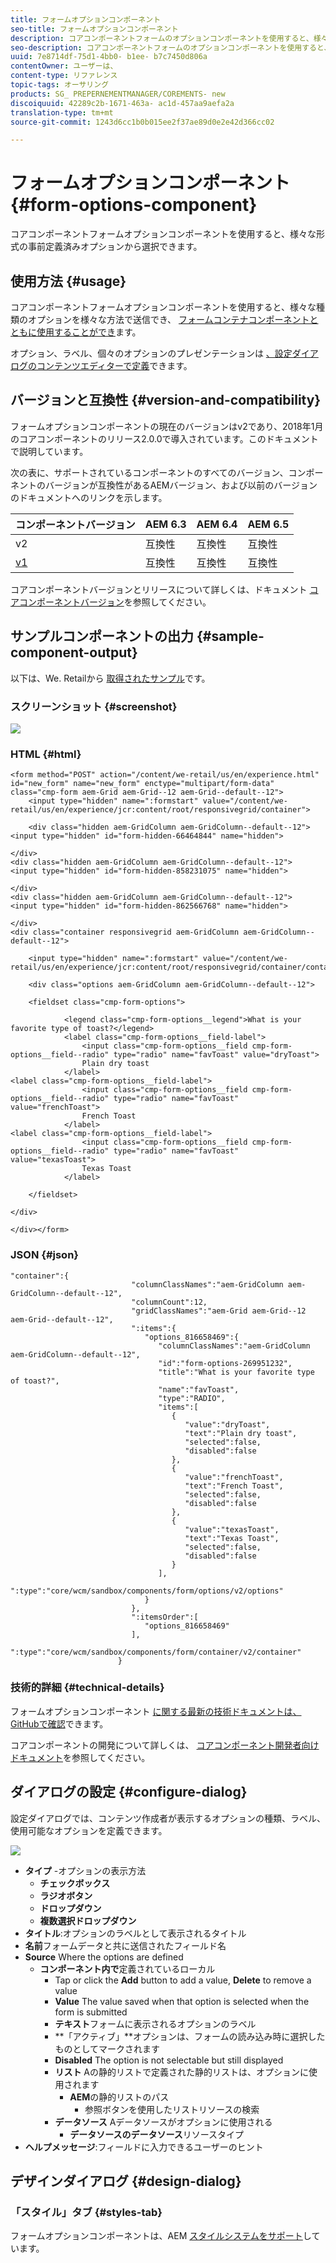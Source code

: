 ```yaml
---
title: フォームオプションコンポーネント
seo-title: フォームオプションコンポーネント
description: コアコンポーネントフォームのオプションコンポーネントを使用すると、様々な形式の事前定義済みオプションから選択できます。
seo-description: コアコンポーネントフォームのオプションコンポーネントを使用すると、様々な形式の事前定義済みオプションから選択できます。
uuid: 7e8714df-75d1-4bb0- b1ee- b7c7450d806a
contentOwner: ユーザーは、
content-type: リファレンス
topic-tags: オーサリング
products: SG_ PREPERNEMENTMANAGER/COREMENTS- new
discoiquuid: 42289c2b-1671-463a- ac1d-457aa9aefa2a
translation-type: tm+mt
source-git-commit: 1243d6cc1b0b015ee2f37ae89d0e2e42d366cc02

---
```



# フォームオプションコンポーネント{#form-options-component}

コアコンポーネントフォームオプションコンポーネントを使用すると、様々な形式の事前定義済みオプションから選択できます。

## 使用方法 {#usage}

コアコンポーネントフォームオプションコンポーネントを使用すると、様々な種類のオプションを様々な方法で送信でき、 [フォームコンテナコンポーネントとともに使用することができ](form-container.md)ます。

オプション、ラベル、個々のオプションのプレゼンテーションは [、設定ダイアログのコンテンツエディターで定義](#configure-dialog)できます。

## バージョンと互換性 {#version-and-compatibility}

フォームオプションコンポーネントの現在のバージョンはv2であり、2018年1月のコアコンポーネントのリリース2.0.0で導入されています。このドキュメントで説明しています。

次の表に、サポートされているコンポーネントのすべてのバージョン、コンポーネントのバージョンが互換性があるAEMバージョン、および以前のバージョンのドキュメントへのリンクを示します。

| コンポーネントバージョン | AEM 6.3 | AEM 6.4 | AEM 6.5 |
|--- |--- |--- |--- |
| v2 | 互換性 | 互換性 | 互換性 |
| [v1](form-options-v1.md) | 互換性 | 互換性 | 互換性 |

コアコンポーネントバージョンとリリースについて詳しくは、ドキュメント [コアコンポーネントバージョン](versions.md)を参照してください。

## サンプルコンポーネントの出力 {#sample-component-output}

以下は、We. Retailから [取得されたサンプル](https://helpx.adobe.com/experience-manager/6-5/sites/developing/using/we-retail.html)です。

### スクリーンショット {#screenshot}

![](assets/screen_shot_2018-01-12at113648.png)

### HTML {#html}

```
<form method="POST" action="/content/we-retail/us/en/experience.html" id="new_form" name="new_form" enctype="multipart/form-data" class="cmp-form aem-Grid aem-Grid--12 aem-Grid--default--12">
    <input type="hidden" name=":formstart" value="/content/we-retail/us/en/experience/jcr:content/root/responsivegrid/container">
    
    <div class="hidden aem-GridColumn aem-GridColumn--default--12">
<input type="hidden" id="form-hidden-66464844" name="hidden">

</div>
<div class="hidden aem-GridColumn aem-GridColumn--default--12">
<input type="hidden" id="form-hidden-858231075" name="hidden">

</div>
<div class="hidden aem-GridColumn aem-GridColumn--default--12">
<input type="hidden" id="form-hidden-862566768" name="hidden">

</div>
<div class="container responsivegrid aem-GridColumn aem-GridColumn--default--12">

    <input type="hidden" name=":formstart" value="/content/we-retail/us/en/experience/jcr:content/root/responsivegrid/container/container">
    
    <div class="options aem-GridColumn aem-GridColumn--default--12">

    <fieldset class="cmp-form-options">
        
            <legend class="cmp-form-options__legend">What is your favorite type of toast?</legend>
            <label class="cmp-form-options__field-label">
                <input class="cmp-form-options__field cmp-form-options__field--radio" type="radio" name="favToast" value="dryToast">
                Plain dry toast
            </label>
<label class="cmp-form-options__field-label">
                <input class="cmp-form-options__field cmp-form-options__field--radio" type="radio" name="favToast" value="frenchToast">
                French Toast
            </label>
<label class="cmp-form-options__field-label">
                <input class="cmp-form-options__field cmp-form-options__field--radio" type="radio" name="favToast" value="texasToast">
                Texas Toast
            </label>

    </fieldset>

</div>

</div></form>
```

### JSON {#json}

```
"container":{  
                           "columnClassNames":"aem-GridColumn aem-GridColumn--default--12",
                           "columnCount":12,
                           "gridClassNames":"aem-Grid aem-Grid--12 aem-Grid--default--12",
                           ":items":{  
                              "options_816658469":{  
                                 "columnClassNames":"aem-GridColumn aem-GridColumn--default--12",
                                 "id":"form-options-269951232",
                                 "title":"What is your favorite type of toast?",
                                 "name":"favToast",
                                 "type":"RADIO",
                                 "items":[  
                                    {  
                                       "value":"dryToast",
                                       "text":"Plain dry toast",
                                       "selected":false,
                                       "disabled":false
                                    },
                                    {  
                                       "value":"frenchToast",
                                       "text":"French Toast",
                                       "selected":false,
                                       "disabled":false
                                    },
                                    {  
                                       "value":"texasToast",
                                       "text":"Texas Toast",
                                       "selected":false,
                                       "disabled":false
                                    }
                                 ],
                                 ":type":"core/wcm/sandbox/components/form/options/v2/options"
                              }
                           },
                           ":itemsOrder":[  
                              "options_816658469"
                           ],
                           ":type":"core/wcm/sandbox/components/form/container/v2/container"
                        }
```

### 技術的詳細 {#technical-details}

フォームオプションコンポーネント [に関する最新の技術ドキュメントは、GitHubで確認](https://github.com/adobe/aem-core-wcm-components/blob/master/content/src/content/jcr_root/apps/core/wcm/components/form/options/v2/options)できます。

コアコンポーネントの開発について詳しくは、 [コアコンポーネント開発者向けドキュメント](developing.md)を参照してください。

## ダイアログの設定 {#configure-dialog}

設定ダイアログでは、コンテンツ作成者が表示するオプションの種類、ラベル、使用可能なオプションを定義できます。

![](assets/screen_shot_2018-01-12at113153.png)

* **タイプ** -オプションの表示方法
   * **チェックボックス**
   * **ラジオボタン**
   * **ドロップダウン**
   * **複数選択ドロップダウン**
* **タイトル**:オプションのラベルとして表示されるタイトル
* **名前**フォームデータと共に送信されたフィールド名
* **Source**
Where the options are defined
   * **コンポーネント内で**定義されているローカル
      * Tap or click the **Add** button to add a value, **Delete** to remove a value
      * **Value**
The value saved when that option is selected when the form is submitted
      * **テキスト**フォームに表示されるオプションのラベル
      * **「アクティブ」**オプションは、フォームの読み込み時に選択したものとしてマークされます
      * **Disabled**
The option is not selectable but still displayed
      * **リスト** Aの静的リストで定義された静的リストは、オプションに使用されます
         * **AEM**の静的リストのパス
            * 参照ボタンを使用したリストリソースの検索
      * **データソース** Aデータソースがオプションに使用される
         * **データソースのデータソース**リソースタイプ
* **ヘルプメッセージ**:フィールドに入力できるユーザーのヒント

## デザインダイアログ {#design-dialog}

### 「スタイル」タブ {#styles-tab}

フォームオプションコンポーネントは、AEM [スタイルシステムをサポート](authoring.md#component-styling)しています。